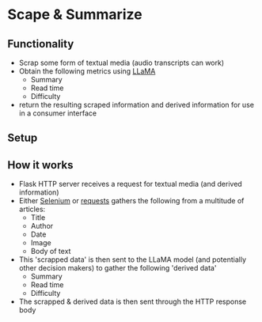# Scape & Summarize

## Functionality

- Scrap some form of textual media (audio transcripts can work)
- Obtain the following metrics using [LLaMA](https://github.com/facebookresearch/llama)
  - Summary
  - Read time
  - Difficulty
- return the resulting scraped information and derived information for use in a consumer interface

## Setup





## How it works

- Flask HTTP server receives a request for textual media (and derived information)
- Either [Selenium](https://www.selenium.dev) or [requests](https://requests.readthedocs.io/en/latest/) gathers the following from a multitude of articles:
  - Title
  - Author
  - Date
  - Image
  - Body of text
- This 'scrapped data' is then sent to the LLaMA model (and potentially other decision makers) to gather the following 'derived data'
  - Summary
  - Read time
  - Difficulty
- The scrapped & derived data is then sent through the HTTP response body




